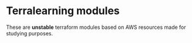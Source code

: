 # Terralearning modules

These are **unstable** terraform modules based on AWS resources made for studying purposes.
